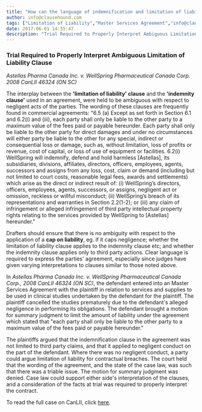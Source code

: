```yaml
---
title: "How can the language of indemnification and limitation of liability be drafted in the interest of resolving issues quickly?"
author: info@clausehound.com
tags: ["Limitation of Liability","Master Services Agreement","info@clausehound.com","Liability Cap"]
date: 2017-06-01 14:55:47
description: "Trial Required to Properly Interpret Ambiguous Limitation of Liability Clause. See instant case of Astellas Pharma Canada Inc. v. WellSpring Pharmaceutical Canada Corp. 2008 CanLII 46324 (ON SC)."
---
```


### Trial Required to Properly Interpret Ambiguous Limitation of Liability Clause

*Astellas Pharma Canada Inc. v. WellSpring Pharmaceutical Canada Corp. 2008 CanLII 46324 (ON SC)*

The interplay between the **'limitation of liability' clause** and the **'indemnity clause'** used in an agreement, were held to be ambiguous with respect to negligent acts of the parties. The wording of these clauses are frequently found in commercial agreements: "6.5 (a) Except as set forth in Section 6.1 and 6.2(i) and (iii), each party shall only be liable to the other party to a maximum value of the fees paid or payable hereunder. Each party shall only be liable to the other party for direct damages and under no circumstances will either party be liable to the other for any special, indirect or consequential loss or damage, such as, without limitation, loss of profits or revenue, cost of capital, or loss of use of equipment or facilities.
6.2(i) WellSpring will indemnify, defend and hold harmless [Astellas], its subsidiaries, divisions, affiliates, directors, officers, employees, agents, successors and assigns from any loss, cost, claim or demand (including but not limited to court costs, reasonable legal fees, awards and settlements) which arise as the direct or indirect result of: (i) WellSpring’s directors, officers, employees, agents, successors, or assigns, negligent act or omission, reckless or willful misconduct; (ii) WellSpring’s breach of its representations and warranties in Section 2.2(1-2); or (iii) any claim of infringement or alleged infringement of third party intellectual property rights relating to the services provided by WellSpring to [Astellas] hereunder."

Drafters should ensure that there is no ambiguity with respect to the application of a **cap on liability**, eg. if it caps negligence; whether the limitation of liability clause applies to the indemnity clause etc; and whether the indemnity clause applies only to third party actions. Clear language is required to express the parties' agreement, especially since judges have given varying interpretations to clauses similar to those noted above.

In *Astellas Pharma Canada Inc. v. WellSpring Pharmaceutical Canada Corp., 2008 CanLII 46324 (ON SC)*, the defendant entered into an Master Services Agreement with the plaintiff in relation to services and supplies to be used in clinical studies undertaken by the defendant for the plaintiff. The plaintiff cancelled the studies prematurely due to the defendant's alleged negligence in performing its obligations. The defendant brought a motion for summary judgment to limit the amount of liability under the agreement which stated that "each party shall only be liable to the other party to a maximum value of the fees paid or payable hereunder." 

The plaintiffs argued that the indemnification clause in the agreement was not limited to third party claims, and that it applied to negligent conduct on the part of the defendant. Where there was no negligent conduct, a party could argue limitation of liability for contractual breaches. The court held that the wording of the agreement, and the state of the case law, was such that there was a triable issue. The motion for summary judgment was denied. Case law could support either side's interpretation of the clauses, and a consideration of the facts at trial was required to properly interpret the contract.

To read the full case on CanLII, click [here](http://www.canlii.org/en/on/onsc/doc/2008/2008canlii46324/2008canlii46324.html).
